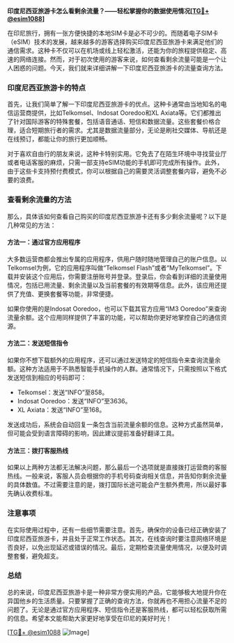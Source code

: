 **印度尼西亚旅游卡怎么看剩余流量？——轻松掌握你的数据使用情况[[TG💪+ @esim1088](https://t.me/s/esim1088)]**

在印尼旅行，拥有一张方便快捷的本地SIM卡是必不可少的。而随着电子SIM卡（eSIM）技术的发展，越来越多的游客选择购买印度尼西亚旅游卡来满足他们的通信需求。这种卡不仅可以在机场或线上轻松激活，还能为你的旅程提供稳定、高速的网络连接。然而，对于初次使用的游客来说，如何查看剩余流量可能是一个让人困惑的问题。今天，我们就来详细讲解一下印度尼西亚旅游卡的流量查询方法。

### 印度尼西亚旅游卡的特点

首先，让我们简单了解一下印度尼西亚旅游卡的优点。这种卡通常由当地知名的电信运营商提供，比如Telkomsel、Indosat Ooredoo和XL Axiata等。它们都推出了针对国际游客的特殊套餐，包括语音通话、短信和数据流量。这些套餐价格合理，适合短期旅行者的需求。尤其是数据流量部分，无论是刷社交媒体、导航还是在线预订，都能让你的旅行更加顺畅。

对于喜欢自由行的朋友来说，这种卡特别实用。它免去了在陌生环境中寻找营业厅或者电话客服的麻烦，只需一部支持eSIM功能的手机即可完成所有操作。此外，由于这些卡支持预付费模式，你可以根据自己的需要灵活调整套餐内容，避免不必要的浪费。

### 查看剩余流量的方法

那么，具体该如何查看自己购买的印度尼西亚旅游卡还有多少剩余流量呢？以下是几种常见的方法：

#### 方法一：通过官方应用程序

大多数运营商都会推出专属的应用程序，供用户随时随地管理自己的账户信息。以Telkomsel为例，它的应用程序叫做“Telkomsel Flash”或者“MyTelkomsel”。下载并安装这个应用后，你需要注册账号并登录。登录后，你会看到详细的流量使用情况，包括已用流量、剩余流量以及当前套餐的有效期等信息。此外，该应用还提供了充值、更换套餐等功能，非常便捷。

如果你使用的是Indosat Ooredoo，也可以下载其官方应用“IM3 Ooredoo”来查询流量余额。这个应用同样提供了丰富的功能，可以帮助你更好地掌控自己的通信资源。

#### 方法二：发送短信指令

如果你不想下载额外的应用程序，还可以通过发送特定的短信指令来查询流量余额。这种方法适用于不熟悉智能手机操作的人群。通常情况下，只需按照以下格式发送短信到相应的号码即可：

- Telkomsel：发送“INFO”至858。
- Indosat Ooredoo：发送“INFO”至3636。
- XL Axiata：发送“INFO”至168。

发送成功后，系统会自动回复一条包含当前流量余额的信息。这种方式虽然简单，但可能会受到语言障碍的影响，因此建议提前准备好翻译工具。

#### 方法三：拨打客服热线

如果以上两种方法都无法解决问题，那么最后一个选项就是直接拨打运营商的客服热线。一般来说，客服人员会根据你的手机号码查询相关信息，并告知你剩余流量的具体数值。不过需要注意的是，拨打国际长途可能会产生额外费用，所以最好事先确认收费标准。

### 注意事项

在实际使用过程中，还有一些细节需要注意。首先，确保你的设备已经正确安装了印度尼西亚旅游卡，并且处于正常工作状态。其次，在线查询时要注意网络环境是否良好，以免出现延迟或错误的情况。最后，定期检查流量使用情况，以便及时调整套餐，避免超支。

### 总结

总的来说，印度尼西亚旅游卡是一种非常方便实用的产品，它能够极大地提升你在异国他乡的生活质量。只要掌握了正确的查询方法，你就再也不用担心流量不足的问题了。无论是通过官方应用程序、短信指令还是客服热线，都可以轻松获取所需的信息。希望本文能帮助大家更好地享受在印尼的美好时光！

[[TG💪+ @esim1088](https://t.me/s/esim1088) ![Image](https://i.postimg.cc/4NQfJmqS/Snipaste-2025-05-13-00-14-12.png)]